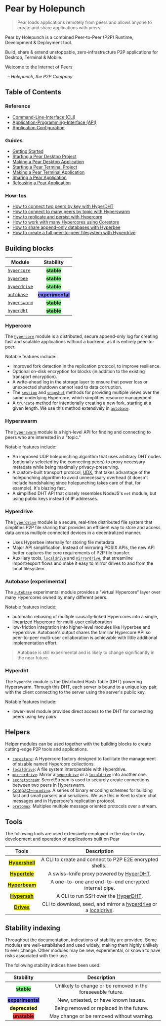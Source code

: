 # Pear by Holepunch

> Pear loads applications remotely from peers and allows anyone to create and share applications with peers.

Pear by Holepunch is a combined Peer-to-Peer (P2P) Runtime, Development & Deployment tool.

Build, share & extend unstoppable, zero-infrastructure P2P applications for Desktop, Terminal & Mobile.

Welcome to the Internet of Peers

&nbsp; _– Holepunch, the P2P Company_

## Table of Contents

### Reference

* [Command-Line-Interface (CLI)](./reference/cli.md)
* [Application-Programming-Interface (API)](./reference/api.md)
* [Application Configuration](./reference/configuration.md)

### Guides

* [Getting Started](./guide/getting-started.md)
* [Starting a Pear Desktop Project](./guide/starting-a-pear-desktop-project.md)
* [Making a Pear Desktop Application](./guide/making-a-pear-desktop-app.md)
* [Starting a Pear Terminal Project](./guide/starting-a-pear-terminal-project.md)
* [Making a Pear Terminal Application](./guide/making-a-pear-terminal-app.md)
* [Sharing a Pear Application](./guide/sharing-a-pear-app.md)
* [Releasing a Pear Application](./guide/releasing-a-pear-app.md)

### How-tos

* [How to connect two peers by key with HyperDHT](./howto/connect-two-peers-by-key-with-hyperdht.md)
* [How to connect to many peers by topic with Hyperswarm](./howto/connect-to-many-peers-by-topic-with-hyperswarm.md)
* [How to replicate and persist with Hypercore](./howto/replicate-and-persist-with-hypercore.md)
* [How to work with many Hypercores using Corestore](./howto/work-with-many-hypercores-using-corestore.md)
* [How to share append-only databases with Hyperbee](./howto/share-append-only-databases-with-hyperbee.md)
* [How to create a full peer-to-peer filesystem with Hyperdrive](./howto/create-a-full-peer-to-peer-filesystem-with-hyperdrive.md)

## Building blocks

|  Module                                         |                           Stability                          |
| ------------------------------------------------| :----------------------------------------------------------: |
| [`hypercore`](./building-blocks/hypercore.md)   |    <mark style="background-color: #80ff80;">**stable**</mark>   |
| [`hyperbee`](./building-blocks/hyperbee.md)     |    <mark style="background-color: #80ff80;">**stable**</mark>   |
| [`hyperdrive`](./building-blocks/hyperdrive.md) |    <mark style="background-color: #80ff80;">**stable**</mark>   |
| [`autobase`](./building-blocks/autobase.md)     | <mark style="background-color: #8484ff;">**experimental**</mark> |
| [`hyperswarm`](./building-blocks/hyperswarm.md) |    <mark style="background-color: #80ff80;">**stable**</mark>   |
| [`hyperdht`](./building-blocks/hyperdht.md)     |    <mark style="background-color: #80ff80;">**stable**</mark>   |

### Hypercore

The [`hypercore`](./building-blocks/hypercore.md) module is a distributed, secure append-only log for creating fast and scalable applications without a backend, as it is entirely peer-to-peer.

Notable features include:

* Improved fork detection in the replication protocol, to improve resilience.
* Optional on-disk encryption for blocks (in addition to the existing transport encryption).
* A write-ahead log in the storage layer to ensure that power loss or unexpected shutdown cannot lead to data corruption.
* The [`session`](./building-blocks/hypercore.md#core.session-options) and [`snapshot`](./building-blocks/hypercore.md#core.snapshot-options) methods for providing multiple views over the same underlying Hypercore, which simplifies resource management.
* A [`truncate`](./building-blocks/hypercore.md#await-core.truncate-newlength-forkid) method for intentionally creating a new fork, starting at a given length. We use this method extensively in [`autobase`](./building-blocks/autobase.md).

### Hyperswarm

The [`hyperswarm`](./building-blocks/hyperswarm.md) module is a high-level API for finding and connecting to peers who are interested in a "topic."

Notable features include:

* An improved UDP holepunching algorithm that uses arbitrary DHT nodes (optionally selected by the connecting peers) to proxy necessary metadata while being maximally privacy-preserving.
* A custom-built transport protocol, [UDX](https://github.com/hyperswarm/libudx), that takes advantage of the holepunching algorithm to avoid unnecessary overhead (it doesn't include handshaking since holepunching takes care of that, for example). It's blazing fast.
* A simplified DHT API that closely resembles NodeJS's `net` module, but using public keys instead of IP addresses.

### Hyperdrive

The [`hyperdrive`](./building-blocks/hyperdrive.md) module is a secure, real-time distributed file system that simplifies P2P file sharing that provides an efficient way to store and access data across multiple connected devices in a decentralized manner.

* Uses Hyperbee internally for storing file metadata
* Major API simplification. Instead of mirroring POSIX APIs, the new API better captures the core requirements of P2P file transfer.
* Auxiliary tools, [`localdrive`](./helpers/localdrive.md) and [`mirrordrive`](./helpers/mirrordrive.md), that streamline import/export flows and make it easy to mirror drives to and from the local filesystem.

### Autobase (experimental)

The [`autobase`](./building-blocks/autobase.md) experimental module provides a "virtual Hypercore" layer over many Hypercores owned by many different peers. 

Notable features include:

* automatic rebasing of multiple causally-linked Hypercores into a single, linearized Hypercore for multi-user collaboration
* low-friction integration into higher-level modules like Hyperbee and Hyperdrive: Autobase's output shares the familiar Hypercore API so peer-to-peer multi-user collaboration is achievable with little additional implementation effort.

> Autobase is still experimental and is likely to change significantly in the near future.

### Hyperdht

The `hyperdht` module is the Distributed Hash Table (DHT) powering Hyperswarm. Through this DHT, each server is bound to a unique key pair, with the client connecting to the server using the server's public key.

Notable features include:

* lower-level module provides direct access to the DHT for connecting peers using key pairs

## Helpers

Helper modules can be used together with the building blocks to create cutting-edge P2P tools and applications.

* [`corestore`](./helpers/corestore.md): A Hypercore factory designed to facilitate the management of sizable named Hypercore collections.
* [`localdrive`](./helpers/localdrive.md): A file system interoperable with Hyperdrive.
* [`mirrordrive`](./helpers/mirrordrive.md): Mirror a [`hyperdrive`](./building-blocks/hyperdrive.md) or a [`localdrive`](./helpers/localdrive.md) into another one.
* [`secretstream`](./helpers/secretstream.md): SecretStream is used to securely create connections between two peers in Hyperswarm.
* [compact-`encoding`](./helpers/compact-encoding.md): A series of binary encoding schemes for building fast and small parsers and serializers. We use this in Keet to store chat messages and in Hypercore's replication protocol.
* [`protomux`](./helpers/protomux.md): Multiplex multiple message oriented protocols over a stream.

## Tools

The following tools are used extensively employed in the day-to-day development and operation of applications built on Pear

|                           Tools                           |                         Description                         |
| :----------------------------------------------------------: | :---------------------------------------------------------: |
|    <mark>**[Hypershell](./tools/hypershell)**</mark>   | A CLI to create and connect to P2P E2E encrypted shells.. |
| <mark>**[Hypertele](./tools/hypertele)**</mark> | A swiss-knife proxy powered by [HyperDHT](./building-blocks/hyperdht).            |
| <mark>**[Hyperbeam](./tools/hyperbeam)**</mark> | A one-to-one and end-to-end encrypted internet pipe.          |
|    <mark>**[Hyperssh](./tools/hyperssh)**</mark>   | A CLI to run SSH over the [HyperDHT](./building-blocks/hyperdht).          |
|    <mark>**[Drives](./tools/drives)**</mark>   | CLI to download, seed, and mirror a [hyperdrive](./building-blocks/hyperdrive) or a [localdrive](./helpers/localdrive).          |


## Stability indexing

Throughout the documentation, indications of stability are provided. Some modules are well-established and used widely, making them highly unlikely to ever change. Other modules may be new, experimental, or known to have risks associated with their use.

The following stability indices have been used:

|                           Stability                          |                         Description                         |
| :----------------------------------------------------------: | :---------------------------------------------------------: |
|    <mark style="background-color: #80ff80;">**stable**</mark>   | Unlikely to change or be removed in the foreseeable future. |
| <mark style="background-color: #8484ff;">**experimental**</mark> |             New, untested, or have known issues.            |
| <mark style="background-color: #ffffa2;">**deprecated**</mark> |           Being removed or replaced in the future.          |
|    <mark style="background-color: #ff4242;">**unstable**</mark>   |          May change or be removed without warning.          |

